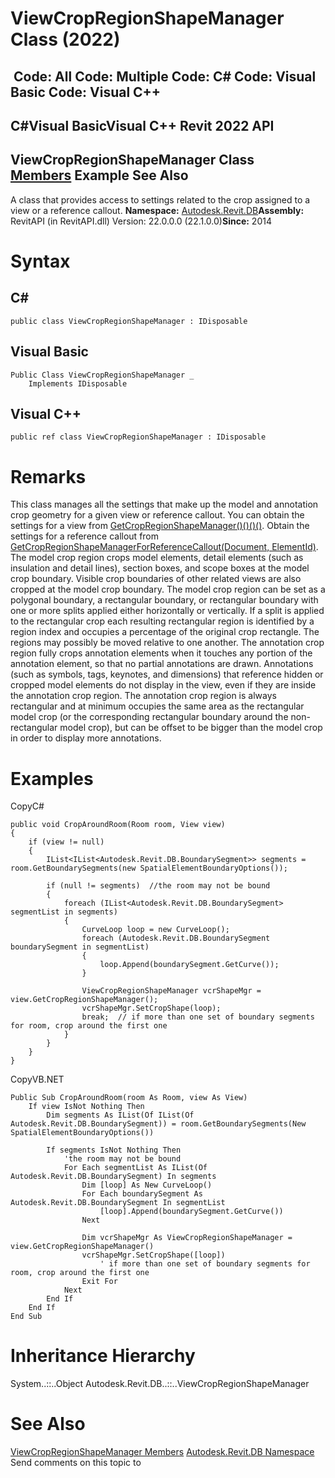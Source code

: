 # ViewCropRegionShapeManager Class (2022)

﻿
 Code: All Code: Multiple Code: C# Code: Visual Basic Code: Visual C++   
---  
C#Visual BasicVisual C++
Revit 2022 API  
---  
ViewCropRegionShapeManager Class  
[Members](d815093f-0331-76c9-7607-67e62f9f2c9b.md "ViewCropRegionShapeManager Members") Example See Also  
---  
A class that provides access to settings related to the crop assigned to a view or a reference callout. 
**Namespace:** [Autodesk.Revit.DB](87546ba7-461b-c646-cbb1-2cb8f5bff8b2.md "Autodesk.Revit.DB Namespace")**Assembly:** RevitAPI (in RevitAPI.dll) Version: 22.0.0.0 (22.1.0.0)**Since:** 2014 
# Syntax
C#  
---  
```text
public class ViewCropRegionShapeManager : IDisposable
```
  
Visual Basic  
---  
```text
Public Class ViewCropRegionShapeManager _
	Implements IDisposable
```
  
Visual C++  
---  
```text
public ref class ViewCropRegionShapeManager : IDisposable
```
  
# Remarks
This class manages all the settings that make up the model and annotation crop geometry for a given view or reference callout. You can obtain the settings for a view from [GetCropRegionShapeManager()()()()](e2f53728-9b72-227a-f585-9dccf6d79d9f.md "GetCropRegionShapeManager Method"). Obtain the settings for a reference callout from [GetCropRegionShapeManagerForReferenceCallout(Document, ElementId)](248f20e0-9735-5733-2c8a-6b871bb17d3b.md "GetCropRegionShapeManagerForReferenceCallout Method"). 
The model crop region crops model elements, detail elements (such as insulation and detail lines), section boxes, and scope boxes at the model crop boundary. Visible crop boundaries of other related views are also cropped at the model crop boundary. The model crop region can be set as a polygonal boundary, a rectangular boundary, or rectangular boundary with one or more splits applied either horizontally or vertically. If a split is applied to the rectangular crop each resulting rectangular region is identified by a region index and occupies a percentage of the original crop rectangle. The regions may possibly be moved relative to one another. 
The annotation crop region fully crops annotation elements when it touches any portion of the annotation element, so that no partial annotations are drawn. Annotations (such as symbols, tags, keynotes, and dimensions) that reference hidden or cropped model elements do not display in the view, even if they are inside the annotation crop region. The annotation crop region is always rectangular and at minimum occupies the same area as the rectangular model crop (or the corresponding rectangular boundary around the non-rectangular model crop), but can be offset to be bigger than the model crop in order to display more annotations. 
# Examples
CopyC#
```text
public void CropAroundRoom(Room room, View view)
{
    if (view != null)
    {
        IList<IList<Autodesk.Revit.DB.BoundarySegment>> segments = room.GetBoundarySegments(new SpatialElementBoundaryOptions());

        if (null != segments)  //the room may not be bound
        {
            foreach (IList<Autodesk.Revit.DB.BoundarySegment> segmentList in segments)
            {
                CurveLoop loop = new CurveLoop();
                foreach (Autodesk.Revit.DB.BoundarySegment boundarySegment in segmentList)
                {
                    loop.Append(boundarySegment.GetCurve());
                }

                ViewCropRegionShapeManager vcrShapeMgr = view.GetCropRegionShapeManager();
                vcrShapeMgr.SetCropShape(loop);
                break;  // if more than one set of boundary segments for room, crop around the first one
            }
        }
    }
}
```

CopyVB.NET
```text
Public Sub CropAroundRoom(room As Room, view As View)
    If view IsNot Nothing Then
        Dim segments As IList(Of IList(Of Autodesk.Revit.DB.BoundarySegment)) = room.GetBoundarySegments(New SpatialElementBoundaryOptions())

        If segments IsNot Nothing Then
            'the room may not be bound
            For Each segmentList As IList(Of Autodesk.Revit.DB.BoundarySegment) In segments
                Dim [loop] As New CurveLoop()
                For Each boundarySegment As Autodesk.Revit.DB.BoundarySegment In segmentList
                    [loop].Append(boundarySegment.GetCurve())
                Next

                Dim vcrShapeMgr As ViewCropRegionShapeManager = view.GetCropRegionShapeManager()
                vcrShapeMgr.SetCropShape([loop])
                    ' if more than one set of boundary segments for room, crop around the first one
                Exit For
            Next
        End If
    End If
End Sub
```

# Inheritance Hierarchy
System..::..Object Autodesk.Revit.DB..::..ViewCropRegionShapeManager
# See Also
[ViewCropRegionShapeManager Members](d815093f-0331-76c9-7607-67e62f9f2c9b.md "ViewCropRegionShapeManager Members")
[Autodesk.Revit.DB Namespace](87546ba7-461b-c646-cbb1-2cb8f5bff8b2.md "Autodesk.Revit.DB Namespace")
Send comments on this topic to 